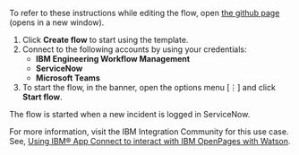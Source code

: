 To refer to these instructions while editing the flow, open [the github page](https://github.com/ot4i/app-connect-templates/tree/master/resources/markdown/?_instructions.md) (opens in a new window).

1. Click **Create flow** to start using the template.
2. Connect to the following accounts by using your credentials:
   - **IBM Engineering Workflow Management** 
   - **ServiceNow**
   - **Microsoft Teams**
3. To start the flow, in the banner, open the options menu [⋮] and click **Start flow**.

The flow is started when a new incident is logged in ServiceNow.

For more information, visit the IBM Integration Community for this use case. See, [Using IBM® App Connect to interact with IBM OpenPages with Watson](https://community.ibm.com/community/user/integration/blogs/shamini-arumugam1/2021/09/23/using-ibm-engineering-workflow-management-in-app-c).
